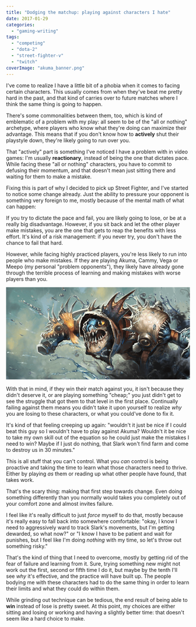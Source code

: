 ```yaml
---
title: "Dodging the matchup: playing against characters I hate"
date: 2017-01-29
categories: 
  - "gaming-writing"
tags: 
  - "competing"
  - "dota-2"
  - "street-fighter-v"
  - "twitch"
coverImage: "akuma_banner.png"
---
```


I've come to realize I have a little bit of a phobia when it comes to facing certain characters. This usually comes from when they've beat me pretty hard in the past, and that kind of carries over to future matches where I think the same thing is going to happen.

There's some commonalities between them, too, which is kind of emblematic of a problem with my play: all seem to be of the "all or nothing" archetype, where players who know what they're doing can maximize their advantage. This means that if you don't know how to **actively** shut their playstyle down, they're likely going to run over you.

That "actively" part is something I've noticed I have a problem with in video games: I'm usually **reactionary**, instead of being the one that dictates pace. While facing these "all or nothing" characters, you have to commit to defusing their momentum, and that doesn't mean just sitting there and waiting for them to make a mistake.

Fixing this is part of why I decided to pick up Street Fighter, and I've started to notice some change already. Just the ability to pressure your opponent is something very foreign to me, mostly because of the mental math of what can happen:

If you try to dictate the pace and fail, you are likely going to lose, or be at a really big disadvantage. However, if you sit back and let the other player make mistakes, you are the one that gets to reap the benefits with less effort. It's kind of a risk management: if you never try, you don't have the chance to fail that hard.

However, while facing highly practiced players, you're less likely to run into people who make mistakes. If they are playing Akuma, Cammy, Vega or Meepo (my personal "problem opponents"), they likely have already gone through the terrible process of learning and making mistakes with worse players than you.

![](images/slark_banner.png)

With that in mind, if they win their match against you, it isn't because they didn't deserve it, or are playing something "cheap;" you just didn't get to see the struggle that got them to that level in the first place. Continually failing against them means you didn't take it upon yourself to realize _why_ you are losing to these characters, or what you could've done to fix it.

It's kind of that feeling creeping up again: "wouldn't it just be nice if I could beat this guy so I wouldn't have to play against Akuma? Wouldn't it be nice to take my own skill out of the equation so he could just make the mistakes I need to win? Maybe if I just do nothing, that Slark won't find farm and come to destroy us in 30 minutes."

This is all stuff that you can't control. What you _can_ control is being proactive and taking the time to learn what those characters need to thrive. Either by playing _as_ them or reading up what other people have found, that takes work.

That's the scary thing: making that first step towards change. Even doing something differently than you normally would takes you completely out of your comfort zone and almost invites failure.

I feel like it's really difficult to just _force_ myself to do that, mostly because it's really easy to fall back into somewhere comfortable: "okay, I know I need to aggressively ward to track Slark's movements, but I'm getting dewarded, so what now?" or "I know I have to be patient and wait for punishes, but I feel like I'm doing _nothing_ with my time, so let's throw out something risky."

That's the kind of thing that I need to overcome, mostly by getting rid of the fear of failure and learning from it. Sure, trying something new might not work out the first, second or fifth time I do it, but maybe by the tenth I'll see _why_ it's effective, and the practice will have built up. The people bodying me with these characters had to do the same thing in order to learn their limits and what they could do within them.

While grinding out technique can be tedious, the end result of being able to **win** instead of lose is pretty sweet. At this point, my choices are either sitting and losing or working and having a slightly better time: that doesn't seem like a hard choice to make.
